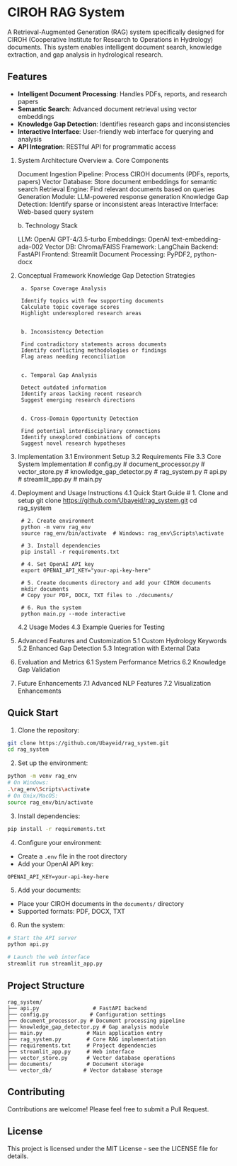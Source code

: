 # CIROH RAG System

A Retrieval-Augmented Generation (RAG) system specifically designed for CIROH (Cooperative Institute for Research to Operations in Hydrology) documents. This system enables intelligent document search, knowledge extraction, and gap analysis in hydrological research.

## Features

- **Intelligent Document Processing**: Handles PDFs, reports, and research papers
- **Semantic Search**: Advanced document retrieval using vector embeddings
- **Knowledge Gap Detection**: Identifies research gaps and inconsistencies
- **Interactive Interface**: User-friendly web interface for querying and analysis
- **API Integration**: RESTful API for programmatic access

1. System Architecture Overview
	a. Core Components
	
	Document Ingestion Pipeline: Process CIROH documents (PDFs, reports, papers)
	Vector Database: Store document embeddings for semantic search
	Retrieval Engine: Find relevant documents based on queries
	Generation Module: LLM-powered response generation
	Knowledge Gap Detection: Identify sparse or inconsistent areas
	Interactive Interface: Web-based query system
	
	b. Technology Stack
	
	LLM: OpenAI GPT-4/3.5-turbo
	Embeddings: OpenAI text-embedding-ada-002
	Vector DB: Chroma/FAISS
	Framework: LangChain
	Backend: FastAPI
	Frontend: Streamlit
	Document Processing: PyPDF2, python-docx

2. Conceptual Framework
	Knowledge Gap Detection Strategies
	
		a. Sparse Coverage Analysis
		
		Identify topics with few supporting documents
		Calculate topic coverage scores
		Highlight underexplored research areas
		
		
		b. Inconsistency Detection
		
		Find contradictory statements across documents
		Identify conflicting methodologies or findings
		Flag areas needing reconciliation
		
		
		c. Temporal Gap Analysis
		
		Detect outdated information
		Identify areas lacking recent research
		Suggest emerging research directions
		
		
		d. Cross-Domain Opportunity Detection
		
		Find potential interdisciplinary connections
		Identify unexplored combinations of concepts
		Suggest novel research hypotheses

3. Implementation
	3.1 Environment Setup
	3.2 Requirements File
	3.3 Core System Implementation
			# config.py
			# document_processor.py
			# vector_store.py
			# knowledge_gap_detector.py
			# rag_system.py
			# api.py
			# streamlit_app.py
			# main.py

4. Deployment and Usage Instructions
	4.1 Quick Start Guide
		# 1. Clone and setup
		git clone https://github.com/Ubayeid/rag_system.git
		cd rag_system
		
		# 2. Create environment
		python -m venv rag_env
		source rag_env/bin/activate  # Windows: rag_env\Scripts\activate
		
		# 3. Install dependencies
		pip install -r requirements.txt
		
		# 4. Set OpenAI API key
		export OPENAI_API_KEY="your-api-key-here"
		
		# 5. Create documents directory and add your CIROH documents
		mkdir documents
		# Copy your PDF, DOCX, TXT files to ./documents/
		
		# 6. Run the system
		python main.py --mode interactive
		
	4.2 Usage Modes
	4.3 Example Queries for Testing

5. Advanced Features and Customization
	5.1 Custom Hydrology Keywords
	5.2 Enhanced Gap Detection
	5.3 Integration with External Data

6. Evaluation and Metrics
	6.1 System Performance Metrics
	6.2 Knowledge Gap Validation

7. Future Enhancements
	7.1 Advanced NLP Features
	7.2 Visualization Enhancements

## Quick Start

1. Clone the repository:
```bash
git clone https://github.com/Ubayeid/rag_system.git
cd rag_system
```

2. Set up the environment:
```bash
python -m venv rag_env
# On Windows:
.\rag_env\Scripts\activate
# On Unix/MacOS:
source rag_env/bin/activate
```

3. Install dependencies:
```bash
pip install -r requirements.txt
```

4. Configure your environment:
- Create a `.env` file in the root directory
- Add your OpenAI API key:
```
OPENAI_API_KEY=your-api-key-here
```

5. Add your documents:
- Place your CIROH documents in the `documents/` directory
- Supported formats: PDF, DOCX, TXT

6. Run the system:
```bash
# Start the API server
python api.py

# Launch the web interface
streamlit run streamlit_app.py
```

## Project Structure

```
rag_system/
├── api.py                 # FastAPI backend
├── config.py             # Configuration settings
├── document_processor.py # Document processing pipeline
├── knowledge_gap_detector.py # Gap analysis module
├── main.py              # Main application entry
├── rag_system.py        # Core RAG implementation
├── requirements.txt     # Project dependencies
├── streamlit_app.py     # Web interface
├── vector_store.py      # Vector database operations
├── documents/           # Document storage
└── vector_db/          # Vector database storage
```

## Contributing

Contributions are welcome! Please feel free to submit a Pull Request.

## License

This project is licensed under the MIT License - see the LICENSE file for details.